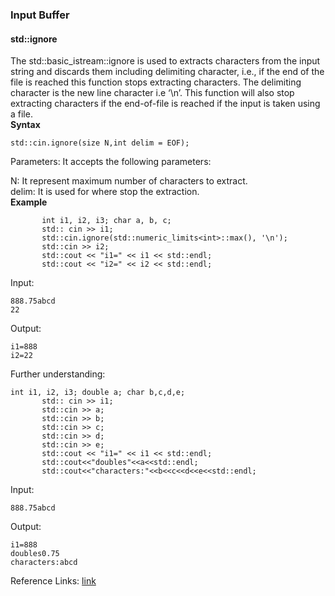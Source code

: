 ### Input Buffer 

#### std::ignore                  
The std::basic_istream::ignore is used to extracts characters from the input string and discards them including delimiting character, i.e.,
if the end of the file is reached this function stops extracting characters. The delimiting character is the new line character i.e ‘\n’.
This function will also stop extracting characters if the end-of-file is reached if the input is taken using a file.        
**Syntax**
```
std::cin.ignore(size N,int delim = EOF);
```
Parameters: It accepts the following parameters:              
                    

N: It represent maximum number of characters to extract.                   
delim: It is used for where stop the extraction.           
**Example** 
```
       int i1, i2, i3; char a, b, c;
       std:: cin >> i1;
       std::cin.ignore(std::numeric_limits<int>::max(), '\n');
       std::cin >> i2;
       std::cout << "i1=" << i1 << std::endl;
       std::cout << "i2=" << i2 << std::endl;
 ```
 Input:
 ```
 888.75abcd
 22
 ```
 Output:
 ```
i1=888
i2=22
```
Further understanding: 
```
int i1, i2, i3; double a; char b,c,d,e;
       std:: cin >> i1;
       std::cin >> a;
       std::cin >> b;
       std::cin >> c;
       std::cin >> d;
       std::cin >> e;
       std::cout << "i1=" << i1 << std::endl;
       std::cout<<"doubles"<<a<<std::endl;
       std::cout<<"characters:"<<b<<c<<d<<e<<std::endl;
```
Input:
```
888.75abcd
```
Output:
```
i1=888
doubles0.75
characters:abcd
```
Reference Links: [link](https://www.geeksforgeeks.org/stdbasic_istreamignore-in-c-with-examples/) 
 

